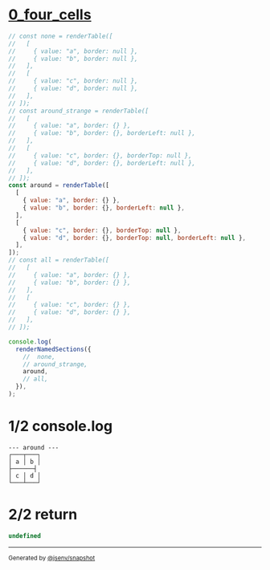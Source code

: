 # [0_four_cells](../../table_4_cells.test.mjs#L6)

```js
// const none = renderTable([
//   [
//     { value: "a", border: null },
//     { value: "b", border: null },
//   ],
//   [
//     { value: "c", border: null },
//     { value: "d", border: null },
//   ],
// ]);
// const around_strange = renderTable([
//   [
//     { value: "a", border: {} },
//     { value: "b", border: {}, borderLeft: null },
//   ],
//   [
//     { value: "c", border: {}, borderTop: null },
//     { value: "d", border: {}, borderLeft: null },
//   ],
// ]);
const around = renderTable([
  [
    { value: "a", border: {} },
    { value: "b", border: {}, borderLeft: null },
  ],
  [
    { value: "c", border: {}, borderTop: null },
    { value: "d", border: {}, borderTop: null, borderLeft: null },
  ],
]);
// const all = renderTable([
//   [
//     { value: "a", border: {} },
//     { value: "b", border: {} },
//   ],
//   [
//     { value: "c", border: {} },
//     { value: "d", border: {} },
//   ],
// ]);

console.log(
  renderNamedSections({
    //  none,
    // around_strange,
    around,
    // all,
  }),
);
```

# 1/2 console.log

```console
--- around ---
┌───┬───┐
│ a │ b │
├──────┤
│ c │ d │
└───┴───┘

```

# 2/2 return

```js
undefined
```

---

<sub>
  Generated by <a href="https://github.com/jsenv/core/tree/main/packages/independent/snapshot">@jsenv/snapshot</a>
</sub>
